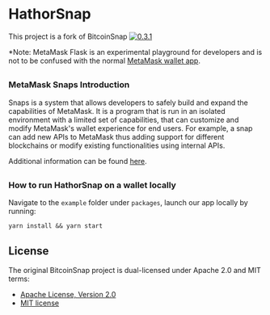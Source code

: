 # HathorSnap

This project is a fork of BitcoinSnap [![0.3.1](https://badge.fury.io/js/btcsnap.png)](https://badge.fury.io/js/btcsnap)

*Note: MetaMask Flask is an experimental playground for developers and is not to be confused with the normal [MetaMask wallet app](https://metamask.io/).

##

### MetaMask Snaps Introduction
Snaps is a system that allows developers to safely build and expand the capabilities of MetaMask. It is a program that is run in an isolated environment with a limited set of capabilities, that can customize and modify MetaMask's wallet experience for end users. For example, a snap can add new APIs to MetaMask thus adding support for different blockchains or modify existing functionalities using internal APIs.

Additional information can be found [here](https://docs.metamask.io/guide/snaps.html).

##

### How to run HathorSnap on a wallet locally

Navigate to the `example` folder under `packages`, launch our app locally by running:

```shell
yarn install && yarn start
```

## License

The original BitcoinSnap project is dual-licensed under Apache 2.0 and MIT terms:
- [Apache License, Version 2.0](http://www.apache.org/licenses/LICENSE-2.0)
- [MIT license](http://opensource.org/licenses/MIT)
